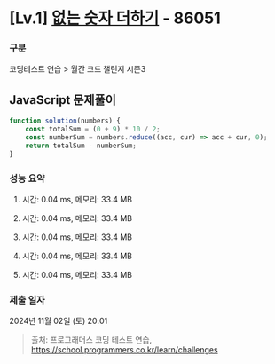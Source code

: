 # [Lv.1] [없는 숫자 더하기](https://school.programmers.co.kr/learn/courses/30/lessons/86051?language=javascript) - 86051 

### 구분

코딩테스트 연습 > 월간 코드 챌린지 시즌3

## JavaScript 문제풀이

```js
function solution(numbers) {
    const totalSum = (0 + 9) * 10 / 2;
    const numberSum = numbers.reduce((acc, cur) => acc + cur, 0);
    return totalSum - numberSum;
}
```

### 성능 요약

1. 시간: 0.04 ms, 메모리: 33.4 MB

2. 시간: 0.04 ms, 메모리: 33.4 MB
3. 시간: 0.04 ms, 메모리: 33.4 MB
4. 시간: 0.04 ms, 메모리: 33.4 MB
5. 시간: 0.04 ms, 메모리: 33.4 MB

### 제출 일자

2024년 11월 02일 (토) 20:01

> 출처: 프로그래머스 코딩 테스트 연습, https://school.programmers.co.kr/learn/challenges